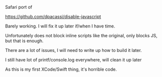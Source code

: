 Safari port of

https://github.com/dpacassi/disable-javascript

Barely working. I will fix it up later if/when I have time.

Unfortunately does not block inline scripts like the original, only blocks JS, but that is enough.

There are a lot of issues, I will need to write up how to build it later.

I still have lot of printf/console.log everywhere, will clean it up later

As this is my first XCode/Swift thing, it's horrible code.
